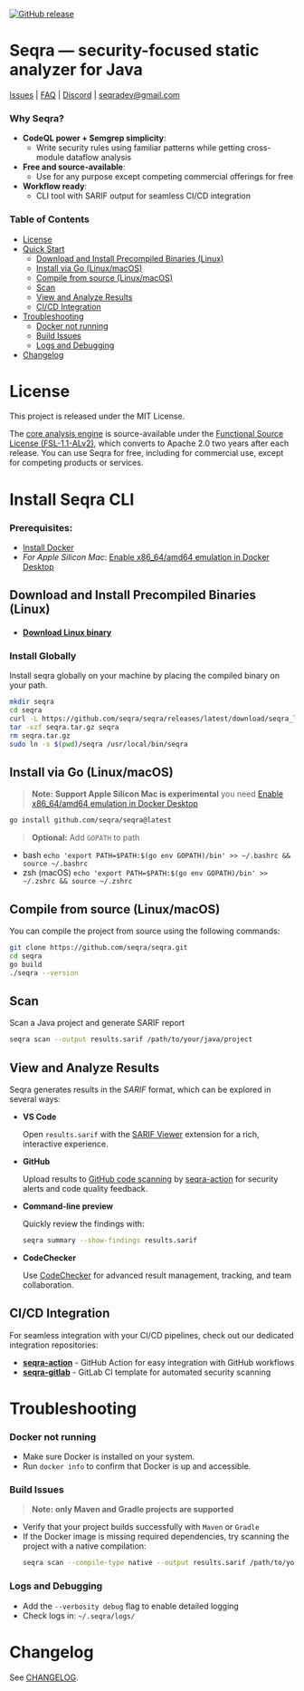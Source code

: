 [![GitHub release](https://img.shields.io/github/release/seqra/seqra.svg)](https://github.com/seqra/seqra/releases)

# Seqra — security-focused static analyzer for Java

[Issues](https://github.com/seqra/seqra/issues) | [FAQ](docs/faq.md) | [Discord](https://discord.gg/FtKRPv8n) | [seqradev@gmail.com](mailto:seqradev@gmail.com)

### Why Seqra?

* **CodeQL power + Semgrep simplicity**:
  - Write security rules using familiar patterns while getting cross-module dataflow analysis
* **Free and source-available**:
  - Use for any purpose except competing commercial offerings for free
* **Workflow ready**:
  - CLI tool with SARIF output for seamless CI/CD integration



### Table of Contents
- [License](#license)
- [Quick Start](#quick-start)
  * [Download and Install Precompiled Binaries (Linux)](#download-and-install-precompiled-binaries-linux)
  * [Install via Go (Linux/macOS)](#install-via-go-linuxmacos)
  * [Compile from source (Linux/macOS)](#compile-from-source-linuxmacos)
  * [Scan](#scan)
  * [View and Analyze Results](#view-and-analyze-results)
  * [CI/CD Integration](#cicd-integration)
- [Troubleshooting](#troubleshooting)
  * [Docker not running](#docker-not-running)
  * [Build Issues](#build-issues)
  * [Logs and Debugging](#logs-and-debugging)
- [Changelog](#changelog)

# License

This project is released under the MIT License.

The [core analysis engine](https://github.com/seqra/seqra-jvm-sast) is source-available under the [Functional Source License (FSL-1.1-ALv2)](https://fsl.software/), which converts to Apache 2.0 two years after each release. You can use Seqra for free, including for commercial use, except for competing products or services.

# Install Seqra CLI

### Prerequisites:

- [Install Docker](https://docs.docker.com/get-started/get-docker/)
- *For Apple Silicon Mac*: [Enable x86_64/amd64 emulation in Docker Desktop](https://docs.docker.com/desktop/settings/mac/#general)

## Download and Install Precompiled Binaries (Linux)

- #### [Download Linux binary](https://github.com/seqra/seqra/releases/latest/download/seqra_linux_amd64.tar.gz)

### Install  Globally

Install seqra globally on your machine by placing the compiled binary on your path.

```bash
mkdir seqra
cd seqra
curl -L https://github.com/seqra/seqra/releases/latest/download/seqra_linux_amd64.tar.gz -o seqra.tar.gz
tar -xzf seqra.tar.gz seqra
rm seqra.tar.gz
sudo ln -s $(pwd)/seqra /usr/local/bin/seqra
```

## Install via Go (Linux/macOS)

> **Note:** **Support Apple Silicon Mac is experimental** you need [Enable x86_64/amd64 emulation in Docker Desktop](https://docs.docker.com/desktop/settings/mac/#general)

```bash
go install github.com/seqra/seqra@latest
```

> **Optional:** Add `GOPATH` to path

  * bash `echo 'export PATH=$PATH:$(go env GOPATH)/bin' >> ~/.bashrc && source ~/.bashrc`
  * zsh (macOS) `echo 'export PATH=$PATH:$(go env GOPATH)/bin' >> ~/.zshrc && source ~/.zshrc`

## Compile from source (Linux/macOS)

  You can compile the project from source using the following commands:
  
  ```bash
  git clone https://github.com/seqra/seqra.git
  cd seqra
  go build
  ./seqra --version
  ```

## Scan

  Scan a Java project and generate SARIF report

  ```bash
  seqra scan --output results.sarif /path/to/your/java/project
  ```

## View and Analyze Results

Seqra generates results in the *SARIF* format, which can be explored in several ways:

* **VS Code**

  Open `results.sarif` with the [SARIF Viewer](https://marketplace.visualstudio.com/items?itemName=MS-SarifVSCode.sarif-viewer) extension for a rich, interactive experience.

* **GitHub**

  Upload results to [GitHub code scanning](https://docs.github.com/en/code-security/code-scanning/integrating-with-code-scanning/uploading-a-sarif-file-to-github) by [seqra-action](https://github.com/seqra/seqra-action) for security alerts and code quality feedback.

* **Command-line preview**

  Quickly review the findings with:
  ```bash
  seqra summary --show-findings results.sarif
  ```

* **CodeChecker**

  Use [CodeChecker](https://github.com/Ericsson/codechecker) for advanced result management, tracking, and team collaboration.


## CI/CD Integration

For seamless integration with your CI/CD pipelines, check out our dedicated integration repositories:

- **[seqra-action](https://github.com/seqra/seqra-action)** - GitHub Action for easy integration with GitHub workflows
- **[seqra-gitlab](https://github.com/seqra/seqra-gitlab)** - GitLab CI template for automated security scanning


# Troubleshooting

### Docker not running

  * Make sure Docker is installed on your system.
  * Run `docker info` to confirm that Docker is up and accessible.

### Build Issues

  > **Note:** **only Maven and Gradle projects are supported**
  * Verify that your project builds successfully with `Maven` or `Gradle`
  * If the Docker image is missing required dependencies, try scanning the project with a native compilation:
    ```bash
    seqra scan --compile-type native --output results.sarif /path/to/your/java/project
    ```

### Logs and Debugging

  * Add the `--verbosity debug` flag to enable detailed logging
  * Check logs in: `~/.seqra/logs/`

# Changelog
See [CHANGELOG](CHANGELOG.md).


